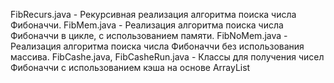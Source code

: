 FibRecurs.java - Рекурсивная реализация алгоритма поиска числа Фибоначчи.
FibMem.java    - Реализация алгоритма поиска числа Фибоначчи в цикле, с использованием памяти.
FibNoMem.java  - Реализация алгоритма поиска числа Фибоначчи без использования массива.
FibCashe.java, FibCasheRun.java - Классы для получения чисел Фибоначчи с использованием кэша на основе ArrayList
